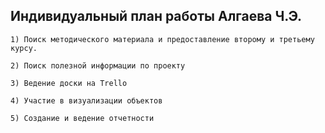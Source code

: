 ## Индивидуальный план работы Алгаева Ч.Э.

    1) Поиск методического материала и предоставление второму и третьему курсу.

    2) Поиск полезной информации по проекту

    3) Ведение доски на Trello

    4) Участие в визуализации объектов

    5) Создание и ведение отчетности

